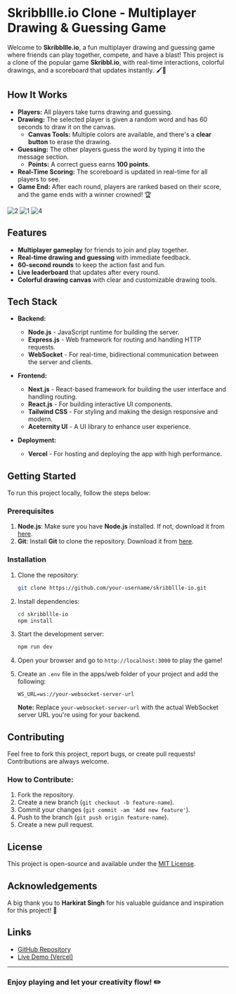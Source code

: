 # Skribbllle.io Clone - Multiplayer Drawing & Guessing Game

Welcome to **Skribbllle.io**, a fun multiplayer drawing and guessing game where friends can play together, compete, and have a blast! This project is a clone of the popular game **Skribbl.io**, with real-time interactions, colorful drawings, and a scoreboard that updates instantly. 🖌️🎨

## How It Works

- **Players:** All players take turns drawing and guessing.
- **Drawing:** The selected player is given a random word and has 60 seconds to draw it on the canvas.
  - **Canvas Tools:** Multiple colors are available, and there's a **clear button** to erase the drawing.
- **Guessing:** The other players guess the word by typing it into the message section.
  - **Points:** A correct guess earns **100 points**.
- **Real-Time Scoring:** The scoreboard is updated in real-time for all players to see.
- **Game End:** After each round, players are ranked based on their score, and the game ends with a winner crowned! 🏆

![2](https://github.com/user-attachments/assets/0c97073f-0aca-4b63-a9f1-fe5871e2650a)
![1](https://github.com/user-attachments/assets/dedb2f1c-0363-4ad9-86ce-6f98a2160d29)
![4](https://github.com/user-attachments/assets/eb28c156-e89c-4388-96b5-6e5298c56090)


## Features

- **Multiplayer gameplay** for friends to join and play together.
- **Real-time drawing and guessing** with immediate feedback.
- **60-second rounds** to keep the action fast and fun.
- **Live leaderboard** that updates after every round.
- **Colorful drawing canvas** with clear and customizable drawing tools.

## Tech Stack

- **Backend:**
  - **Node.js** - JavaScript runtime for building the server.
  - **Express.js** - Web framework for routing and handling HTTP requests.
  - **WebSocket** - For real-time, bidirectional communication between the server and clients.
  
- **Frontend:**
  - **Next.js** - React-based framework for building the user interface and handling routing.
  - **React.js** - For building interactive UI components.
  - **Tailwind CSS** - For styling and making the design responsive and modern.
  - **Aceternity UI** - A UI library to enhance user experience.

- **Deployment:**
  - **Vercel** - For hosting and deploying the app with high performance.

## Getting Started

To run this project locally, follow the steps below:

### Prerequisites

1. **Node.js**: Make sure you have **Node.js** installed. If not, download it from [here](https://nodejs.org/).
2. **Git**: Install **Git** to clone the repository. Download it from [here](https://git-scm.com/).

### Installation

1. Clone the repository:
   ```bash
   git clone https://github.com/your-username/skribbllle-io.git
   ```

2. Install dependencies:
   ```bash
   cd skribbllle-io
   npm install
   ```

3. Start the development server:
   ```bash
   npm run dev
   ```

4. Open your browser and go to `http://localhost:3000` to play the game!
  
5. Create an `.env` file in the apps/web folder of your project and add the following:

   ```
   WS_URL=ws://your-websocket-server-url
   ```

   **Note:** Replace `your-websocket-server-url` with the actual WebSocket server URL you're using for your backend.

## Contributing

Feel free to fork this project, report bugs, or create pull requests! Contributions are always welcome.  

### How to Contribute:

1. Fork the repository.
2. Create a new branch (`git checkout -b feature-name`).
3. Commit your changes (`git commit -am 'Add new feature'`).
4. Push to the branch (`git push origin feature-name`).
5. Create a new pull request.

## License

This project is open-source and available under the [MIT License](LICENSE).

## Acknowledgements

A big thank you to **Harkirat Singh** for his valuable guidance and inspiration for this project! 🙌

## Links

- [GitHub Repository](https://github.com/your-username/skribbllle-io)
- [Live Demo (Vercel)](https://your-app-name.vercel.app)

---

### Enjoy playing and let your creativity flow! ✏️





